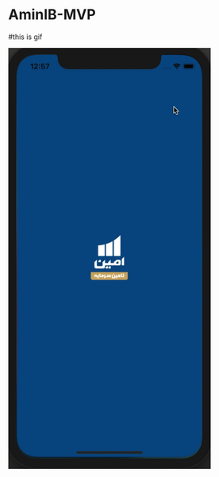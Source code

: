 # AminIB-MVP

#this is gif

![alt text](https://github.com/Cortexifun/AminIB-MVP/blob/master/ProjectDemo.gif "Logo Title Text 1")


